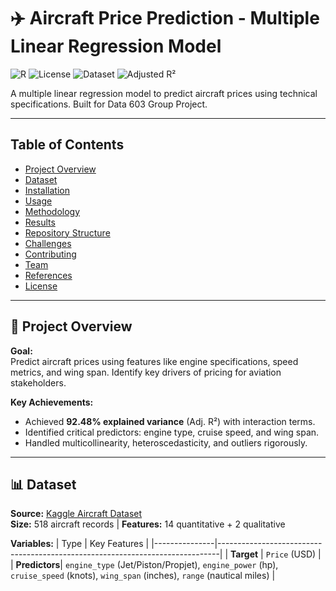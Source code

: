 # ✈️ Aircraft Price Prediction - Multiple Linear Regression Model

![R](https://img.shields.io/badge/Language-R-276DC3)
![License](https://img.shields.io/badge/License-MIT-green)
![Dataset](https://img.shields.io/badge/Dataset-Kaggle-blue)
![Adjusted R²](https://img.shields.io/badge/Adjusted_R²-0.9248-success)

A multiple linear regression model to predict aircraft prices using technical specifications. Built for Data 603 Group Project.

---

## Table of Contents
- [Project Overview](#-project-overview)
- [Dataset](#-dataset)
- [Installation](#-installation)
- [Usage](#-usage)
- [Methodology](#-methodology)
- [Results](#-results)
- [Repository Structure](#-repository-structure)
- [Challenges](#-challenges)
- [Contributing](#-contributing)
- [Team](#-team)
- [References](#-references)
- [License](#-license)

---

## 📌 Project Overview

**Goal:**  
Predict aircraft prices using features like engine specifications, speed metrics, and wing span. Identify key drivers of pricing for aviation stakeholders.

**Key Achievements:**
- Achieved **92.48% explained variance** (Adj. R²) with interaction terms.
- Identified critical predictors: engine type, cruise speed, and wing span.
- Handled multicollinearity, heteroscedasticity, and outliers rigorously.

---

## 📊 Dataset

**Source:** [Kaggle Aircraft Dataset](https://www.kaggle.com/datasets/mehmet0sahinn/aircraft-price-analysis-and-prediction-dataset)  
**Size:** 518 aircraft records | **Features:** 14 quantitative + 2 qualitative

**Variables:**
| Type          | Key Features                                                                 |
|---------------|------------------------------------------------------------------------------|
| **Target**    | `Price` (USD)                                                               |
| **Predictors**| `engine_type` (Jet/Piston/Propjet), `engine_power` (hp), `cruise_speed` (knots), `wing_span` (inches), `range` (nautical miles) |


